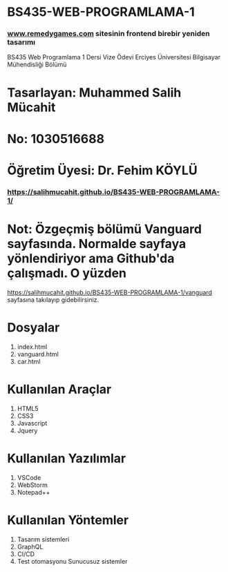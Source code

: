 # BS435-WEB-PROGRAMLAMA-1

### www.remedygames.com sitesinin frontend birebir yeniden tasarımı

BS435 Web Programlama 1 Dersi Vize Ödevi
Erciyes Üniversitesi Bilgisayar Mühendisliği Bölümü
# Tasarlayan: **Muhammed Salih Mücahit**
# No: 1030516688
# Öğretim Üyesi: Dr. Fehim KÖYLÜ

### https://salihmucahit.github.io/BS435-WEB-PROGRAMLAMA-1/

# Not: Özgeçmiş bölümü Vanguard sayfasında. Normalde sayfaya yönlendiriyor ama Github'da çalışmadı. O yüzden  
https://salihmucahit.github.io/BS435-WEB-PROGRAMLAMA-1/vanguard   sayfasına takılayıp gidebilirsiniz.

# Dosyalar
 1. index.html
 2. vanguard.html
 3. car.html

# Kullanılan Araçlar
 1. HTML5
 2. CSS3
 3. Javascript
 4. Jquery

# Kullanılan Yazılımlar
 1. VSCode
 2. WebStorm
 3. Notepad++

# Kullanılan Yöntemler
 1. Tasarım sistemleri
 2. GraphQL
 3. CI/CD
 4. Test otomasyonu
Sunucusuz sistemler
